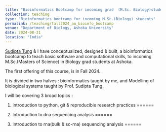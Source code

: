 ```yaml
---
title: "Bioinformatics Bootcamp for incoming grad  (M.Sc. Biology)students - Fall 2024"
collection: teaching
type: "Bioinformatics bootcamp for incoming M.Sc.(Biology) students"
permalink: /teaching/fall2024_au_bioinfo_bootcamp
venue: "Department of Biology, Ashoka University"
date: 2024-08-31
location: "India"
---
```


[Sudipta Tung](https://sites.google.com/site/sudiptatung/) & I have conceptualized, designed & built, a bioinformatics bootcamp to teach basic software and computational skills, to incoming M.Sc.(Masters of Science) in Biology grad students at Ashoka.

The first offering of this course, is in Fall 2024.

It is divided in two halves : bioinformatics taught by me, and Modelling of biological systems taught by Prof. Sudipta Tung.

I will be covering 3 broad topics :

1. Introduction  to python, git & reproducible research practices
======

2. Introduction to dna sequencing analysis
======

3. Introduction to rna(bulk & sc-rna) sequencing analysis
======